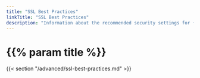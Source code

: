 ```yaml
---
title: "SSL Best Practices"
linkTitle: "SSL Best Practices"
description: "Information about the recommended security settings for {{% ctx %}} servers."
---
```


# {{% param title %}}

{{< section "/advanced/ssl-best-practices.md" >}}
